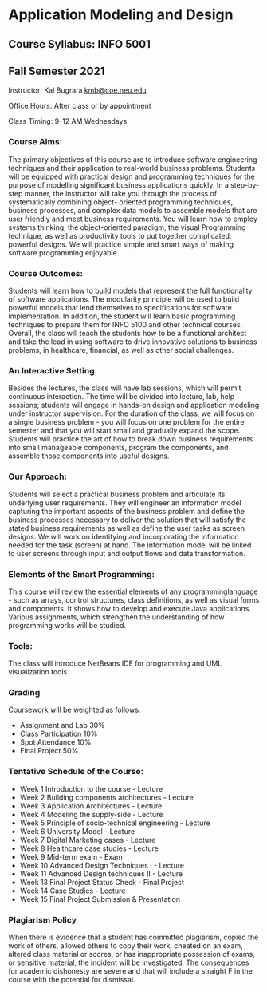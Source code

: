 # Application Modeling and Design
## Course Syllabus: INFO 5001
## Fall Semester 2021

Instructor: Kal Bugrara <kmb@coe.neu.edu>

Office Hours: After class or by appointment

Class Timing: 9-12 AM Wednesdays


### Course Aims:  
The primary objectives of this course are to introduce software engineering techniques and their application to real-world business  problems. Students will be equipped with practical design and programming techniques for the purpose of modelling significant business applications quickly. In a step-by-step manner, the instructor will take you through the process of systematically combining object-
oriented programming techniques, business processes, and complex data models to assemble models that are user friendly and meet business requirements. You will learn how to employ systems thinking, the object-oriented paradigm, the visual Programming technique, as well as productivity tools to put together complicated, powerful designs. We will practice simple and smart ways of making software programming enjoyable. 
 

### Course Outcomes:   
Students will learn how to build models that represent the full functionality of software applications. The modularity principle will be used to build powerful models that lend themselves to specifications for software implementation. In addition, the student will learn basic programming techniques to prepare them for INFO 5100 and other technical courses. Overall, the class will teach the students how to be a functional architect and take the lead in using software to drive innovative solutions to business problems, in healthcare, financial, as well as other social challenges.  


### An Interactive Setting:   
Besides the lectures, the class will have lab sessions, which will permit continuous interaction. The time will be divided into lecture, lab, help sessions; students will engage in hands-on design and application modeling under instructor supervision. For the duration of the class, we will focus on a single business problem - you will focus on one problem for the entire semester and that you will start small and gradually expand the scope. Students will practice the art of how to break down business requirements into small manageable components, program the components, and assemble those components into useful designs. 


### Our Approach:   
Students will select a practical business problem and articulate its underlying user requirements.  They will engineer an information model capturing the important aspects of the business problem and define 
the business processes necessary to deliver the solution that will satisfy the stated business requirements as well as define the user tasks as screen designs. We will work on identifying and incorporating the information needed for the task (screen) at hand. The information model will be linked to user screens through input and output flows and data transformation. 


### Elements of the Smart Programming:   
This course will review the essential elements of any programminglanguage - such as arrays, control structures, class definitions, as well as visual forms and components. It shows how to develop and execute Java applications. Various assignments, which strengthen the understanding of how programming works will be studied. 


### Tools:
The class will introduce NetBeans IDE for programming and UML visualization tools. 

### Grading
Coursework will be weighted as follows: 
- Assignment and Lab   30% 
- Class Participation  10% 
- Spot Attendance      10% 
- Final Project        50% 

### Tentative Schedule of the Course:
- Week 1    Introduction to the course - Lecture 
- Week 2    Building components architectures - Lecture 
- Week 3    Application Architectures - Lecture 
- Week 4    Modeling the supply-side - Lecture 
- Week 5    Principle of socio-technical engineering - Lecture 
- Week 6    University Model - Lecture 
- Week 7    Digital Marketing cases - Lecture 
- Week 8    Healthcare case studies - Lecture 
- Week 9    Mid-term exam - Exam 
- Week 10   Advanced Design Techniques I - Lecture 
- Week 11   Advanced Design techniques II - Lecture  
- Week 13   Final Project Status Check - Final Project
- Week 14   Case Studies - Lecture 
- Week 15   Final Project Submission & Presentation

### Plagiarism Policy
When there is evidence that a student has committed plagiarism, copied the work of others, allowed others to copy their work, cheated on an exam, altered class material or scores, or has inappropriate  possession of exams, or sensitive material, the incident will be investigated. The consequences for academic dishonesty are severe and that will include a straight F in the course with the potential for 
dismissal.